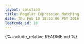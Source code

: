 ```yaml
---
layout: solution
title: Regular Expression Matching
date: Thu Feb 18 18:53:06 PST 2016
leetcode_id: 10
---
```

{% include_relative README.md %}
